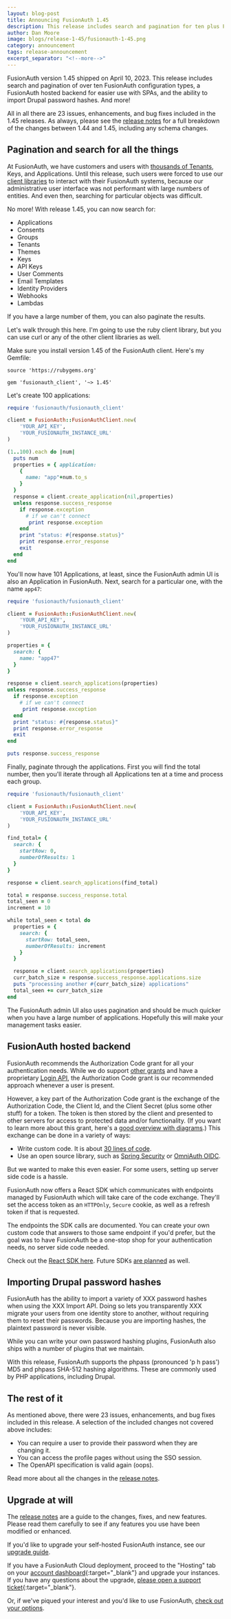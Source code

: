 ```yaml
---
layout: blog-post
title: Announcing FusionAuth 1.45
description: This release includes search and pagination for ten plus FusionAuth configuration types, a FusionAuth hosted backend for easier use with SPAs, and the ability to import Drupal password hashes.
author: Dan Moore
image: blogs/release-1-45/fusionauth-1-45.png
category: announcement
tags: release-announcement 
excerpt_separator: "<!--more-->"
---
```


FusionAuth version 1.45 shipped on April 10, 2023. This release includes search and pagination of over ten FusionAuth configuration types, a FusionAuth hosted backend for easier use with SPAs, and the ability to import Drupal password hashes. And more!

<!--more-->

All in all there are 23 issues, enhancements, and bug fixes included in the 1.45 releases. As always, please see the [release notes](/docs/v1/tech/release-notes#version-1-45-0) for a full breakdown of the changes between 1.44 and 1.45, including any schema changes.

## Pagination and search for all the things

At FusionAuth, we have customers and users with [thousands of Tenants](/blog/2021/03/29/seegno-thousands-tenants), Keys, and Applications. Until this release, such users were forced to use our [client libraries](/docs/v1/tech/client-libraries/) to interact with their FusionAuth systems, because our administrative user interface was not performant with large numbers of entities. And even then, searching for particular objects was difficult.

No more! With release 1.45, you can now search for:

* Applications
* Consents
* Groups
* Tenants
* Themes
* Keys
* API Keys
* User Comments
* Email Templates
* Identity Providers
* Webhooks
* Lambdas

If you have a large number of them, you can also paginate the results. 

Let's walk through this here. I'm going to use the ruby client library, but you can use curl or any of the other client libraries as well.

Make sure you install version 1.45 of the FusionAuth client. Here's my Gemfile:

```gemfile
source 'https://rubygems.org'

gem 'fusionauth_client', '~> 1.45'
```

Let's create 100 applications:

```ruby
require 'fusionauth/fusionauth_client'

client = FusionAuth::FusionAuthClient.new(
    'YOUR_API_KEY',
    'YOUR_FUSIONAUTH_INSTANCE_URL'
)

(1..100).each do |num|
  puts num
  properties = { application: 
    {
      name: "app"+num.to_s
    }
  }
  response = client.create_application(nil,properties)
  unless response.success_response
    if response.exception
      # if we can't connect
       print response.exception
    end
    print "status: #{response.status}"
    print response.error_response
    exit
  end
end
```

You'll now have 101 Applications, at least, since the FusionAuth admin UI is also an Application in FusionAuth. Next, search for a particular one, with the name `app47`:

```ruby
require 'fusionauth/fusionauth_client'

client = FusionAuth::FusionAuthClient.new(
    'YOUR_API_KEY',
    'YOUR_FUSIONAUTH_INSTANCE_URL'
)

properties = { 
  search: {
    name: "app47"
  }
}

response = client.search_applications(properties)
unless response.success_response
  if response.exception
    # if we can't connect
     print response.exception
  end
  print "status: #{response.status}"
  print response.error_response
  exit
end

puts response.success_response
```

Finally, paginate through the applications. First you will find the total number, then you'll iterate through all Applications ten at a time and process each group.

```ruby
require 'fusionauth/fusionauth_client'

client = FusionAuth::FusionAuthClient.new(
    'YOUR_API_KEY',
    'YOUR_FUSIONAUTH_INSTANCE_URL'
)

find_total= { 
  search: {
    startRow: 0,
    numberOfResults: 1
  }
}

response = client.search_applications(find_total)

total = response.success_response.total
total_seen = 0
increment = 10

while total_seen < total do
  properties = { 
    search: {
      startRow: total_seen,
      numberOfResults: increment
    }
  }

  response = client.search_applications(properties)
  curr_batch_size = response.success_response.applications.size
  puts "processing another #{curr_batch_size} applications"
  total_seen += curr_batch_size 
end
```

The FusionAuth admin UI also uses pagination and should be much quicker when you have a large number of applications. Hopefully this will make your management tasks easier.

## FusionAuth hosted backend

FusionAuth recommends the Authorization Code grant for all your authentication needs. While we do support [other grants](/docs/v1/tech/oauth/) and have a proprietary [Login API](/docs/v1/tech/apis/login), the Authorization Code grant is our recommended approach whenever a user is present.

However, a key part of the Authorization Code grant is the exchange of the Authorization Code, the Client Id, and the Client Secret (plus some other stuff) for a token. The token is then stored by the client and presented to other servers for access to protected data and/or functionality. (If you want to learn more about this grant, here's a [good overview with diagrams](/learn/expert-advice/oauth/oauth-token-storage).) This exchange can be done in a variety of ways:

* Write custom code. It is about [30 lines of code](https://github.com/FusionAuth/fusionauth-example-5-minute-guide/blob/master/routes/index.js#L52).
* Use an open source library, such as [Spring Security](https://docs.spring.io/spring-security/reference/servlet/oauth2/client/authorization-grants.html) or [OmniAuth OIDC](https://github.com/omniauth/omniauth_openid_connect).

But we wanted to make this even easier. For some users, setting up server side code is a hassle.

FusionAuth now offers a React SDK which communicates with endpoints managed by FusionAuth which will take care of the code exchange. They'll set the access token as an `HTTPOnly`, `Secure` cookie, as well as a refresh token if that is requested.

The endpoints the SDK calls are documented. You can create your own custom code that answers to those same endpoint if you'd prefer, but the goal was to have FusionAuth be a one-stop shop for your authentication needs, no server side code needed.

Check out the [React SDK here](https://github.com/FusionAuth/fusionauth-react-sdk/). Future SDKs [are planned](https://github.com/FusionAuth/fusionauth-issues/issues/2078) as well.

## Importing Drupal password hashes

FusionAuth has the ability to import a variety of XXX password hashes when using the XXX Import API. Doing so lets you transparently XXX migrate your users from one identity store to another, without requiring them to reset their passwords. Because you are importing hashes, the plaintext password is never visible.

While you can write your own password hashing plugins, FusionAuth also ships with a number of plugins that we maintain.

With this release, FusionAuth supports the phpass (pronounced 'p h pass') MD5 and phpass SHA-512 hashing algorithms. These are commonly used by PHP applications, including Drupal.

## The rest of it

As mentioned above, there were 23 issues, enhancements, and bug fixes included in this release. A selection of the included changes not covered above includes:

* You can require a user to provide their password when they are changing it.
* You can access the profile pages without using the SSO session.
* The OpenAPI specification is valid again (oops).

Read more about all the changes in the [release notes](/docs/v1/tech/release-notes#version-1-45-0).

## Upgrade at will

The [release notes](/docs/v1/tech/release-notes#version-1-45-0) are a guide to the changes, fixes, and new features. Please read them carefully to see if any features you use have been modified or enhanced.

If you'd like to upgrade your self-hosted FusionAuth instance, see our [upgrade guide](/docs/v1/tech/admin-guide/upgrade). 

If you have a FusionAuth Cloud deployment, proceed to the "Hosting" tab on your [account dashboard](https://account.fusionauth.io/account/deployment/){:target="_blank"} and upgrade your instances. If you have any questions about the upgrade, [please open a support ticket](https://account.fusionauth.io/account/support/){:target="_blank"}.

Or, if we've piqued your interest and you'd like to use FusionAuth, [check out your options](/pricing).
